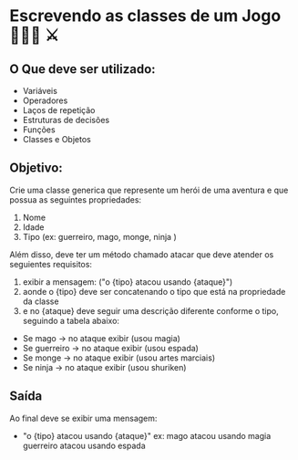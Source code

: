 # Escrevendo as classes de um Jogo 🧙🏻‍♂️ ⚔️

## O Que deve ser utilizado:

- Variáveis
- Operadores
- Laços de repetição
- Estruturas de decisões
- Funções
- Classes e Objetos

## Objetivo:

Crie uma classe generica que represente um herói de uma aventura e que possua as seguintes propriedades:

1. Nome
2. Idade
3. Tipo (ex: guerreiro, mago, monge, ninja )

Além disso, deve ter um método chamado atacar que deve atender os seguientes requisitos:

1. exibir a mensagem: ("o {tipo} atacou usando {ataque}")
2. aonde o {tipo} deve ser concatenando o tipo que está na propriedade da classe
3. e no {ataque} deve seguir uma descrição diferente conforme o tipo, seguindo a tabela abaixo:

- Se mago -> no ataque exibir (usou magia) 
- Se guerreiro -> no ataque exibir (usou espada)
- Se monge -> no ataque exibir (usou artes marciais)
- Se ninja -> no ataque exibir (usou shuriken)

## Saída

Ao final deve se exibir uma mensagem:

- "o {tipo} atacou usando {ataque}"
  ex: mago atacou usando magia
  guerreiro atacou usando espada
